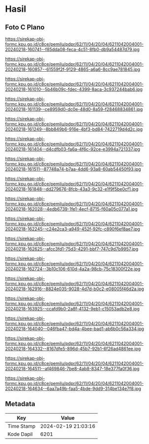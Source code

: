 # Hasil

## Foto C Plano

https://sirekap-obj-formc.kpu.go.id/c8ce/pemilu/pdpr/62/11/04/20/04/6211042004001-20240218-160741--f85dda08-feca-4c51-8fb0-db9a54487d79.jpg

https://sirekap-obj-formc.kpu.go.id/c8ce/pemilu/pdpr/62/11/04/20/04/6211042004001-20240218-160857--61559f2f-9129-4865-a6a6-8cc9ae781845.jpg

https://sirekap-obj-formc.kpu.go.id/c8ce/pemilu/pdpr/62/11/04/20/04/6211042004001-20240218-161010--5b46b09c-fdec-4399-8aca-3c937244bab6.jpg

https://sirekap-obj-formc.kpu.go.id/c8ce/pemilu/pdpr/62/11/04/20/04/6211042004001-20240218-161139--ce8959d0-dc0e-48d0-8a59-f28468834861.jpg

https://sirekap-obj-formc.kpu.go.id/c8ce/pemilu/pdpr/62/11/04/20/04/6211042004001-20240218-161249--8bb849b6-916e-4bf3-bd84-7422719d4d2c.jpg

https://sirekap-obj-formc.kpu.go.id/c8ce/pemilu/pdpr/62/11/04/20/04/6211042004001-20240218-161404--d4cdfb03-fa6a-4f6c-92ce-e3994a721337.jpg

https://sirekap-obj-formc.kpu.go.id/c8ce/pemilu/pdpr/62/11/04/20/04/6211042004001-20240218-161511--87748a74-b7aa-4dd6-93a8-60ab54450f93.jpg

https://sirekap-obj-formc.kpu.go.id/c8ce/pemilu/pdpr/62/11/04/20/04/6211042004001-20240218-161848--dd279676-8fcb-43a3-9c32-e1f9f5be0cf1.jpg

https://sirekap-obj-formc.kpu.go.id/c8ce/pemilu/pdpr/62/11/04/20/04/6211042004001-20240218-162028--4edb6739-1fe1-4ecf-8715-f60a05c077a1.jpg

https://sirekap-obj-formc.kpu.go.id/c8ce/pemilu/pdpr/62/11/04/20/04/6211042004001-20240218-162245--c24e2ca3-a949-452f-92fc-c890f6ef8ae7.jpg

https://sirekap-obj-formc.kpu.go.id/c8ce/pemilu/pdpr/62/11/04/20/04/6211042004001-20240218-162625--afcc3fd1-75d3-4291-bbf7-747c9d7b9957.jpg

https://sirekap-obj-formc.kpu.go.id/c8ce/pemilu/pdpr/62/11/04/20/04/6211042004001-20240218-162724--3b10c106-610d-4a2a-98cb-75c18300f22e.jpg

https://sirekap-obj-formc.kpu.go.id/c8ce/pemilu/pdpr/62/11/04/20/04/6211042004001-20240218-162916--8824e035-9028-4d7d-b0c2-e08005f46d2a.jpg

https://sirekap-obj-formc.kpu.go.id/c8ce/pemilu/pdpr/62/11/04/20/04/6211042004001-20240218-163925--ccafd9b0-2a8f-4132-9eb1-c15053adb2e8.jpg

https://sirekap-obj-formc.kpu.go.id/c8ce/pemilu/pdpr/62/11/04/20/04/6211042004001-20240218-164040--046fba47-bd4a-4bee-bad1-ab6b0c56a334.jpg

https://sirekap-obj-formc.kpu.go.id/c8ce/pemilu/pdpr/62/11/04/20/04/6211042004001-20240218-164332--8167dfe5-896d-45b7-92b1-6f26ad4861ee.jpg

https://sirekap-obj-formc.kpu.go.id/c8ce/pemilu/pdpr/62/11/04/20/04/6211042004001-20240218-164511--af469846-7be8-4ab8-8347-18e377fa0f36.jpg

https://sirekap-obj-formc.kpu.go.id/c8ce/pemilu/pdpr/62/11/04/20/04/6211042004001-20240218-164634--6aa7a49b-faa5-4bde-9dd9-314be134e7f8.jpg


## Metadata

| Key        | Value               |
| ---------- | ------------------- |
| Time Stamp | 2024-02-19 21:03:16 |
| Kode Dapil | 6201                |



